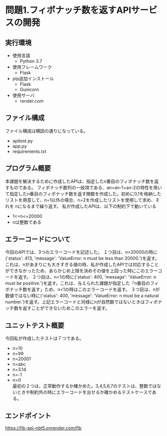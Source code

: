 # 問題1.フィボナッチ数を返すAPIサービスの開発

## 実行環境
* 使用言語
  * Python 3.7
* 使用フレームワーク
  * Flask
* pip追加インストール
  * Flask
  * Gunicorn
* 使用サーバ
  * render.com
## ファイル構成
ファイル構成は横図の通りになっている。
* apitest.py
* app.py
* requirements.txt

## プログラム概要
本課題を解決するために作成したAPIは、指定したn番目のフィボナッチ数を返すものである。
フィボナッチ数列の一般項である、an=an-1+an-2の特性を用いて指定したn番目のフィボナッチ数を返す関数を作成した。初めに0,1を格納したリストを用意して、n=1以外の場合、n=2を作成したリストを使用して求め、それを	nになるまで繰り返す。
私が作成したAPIは、以下の制約下で動いている
* 1<=n<=20000
* nは整数である

## エラーコードについて
今回のAPIでは、3つのエラーコードを記述した。
１つ目は、n>20000の時に{'status': 413, 'message': 'ValueError: n must be less than 20000.'}を返す。これは、nがあまりにも大きすぎる値の時、私が作成したAPIでは対応することができなかったため、あらかじめ上限を決めその値を上回った時にこのエラーコードを返す。
２つ目は、n<1の時に{'status': 400, 'message': 'ValueError: n must be positive.'}を返す。これは、与えられた課題が指定した「n番目のフィボナッチ数を返す」ため、n<1の時はこのエラーコードを返す。
３つ目は、nが数値ではない時に{'status': 400, 'message': 'ValueError: n must be a natural number.'}を返す。上記エラーコードと同様にnが自然数ではないときはフィボナッチ数を返すことができないためこのエラーを返す。
## ユニットテスト概要
今回私が作成したテストは７つである。
* n=10
* n=99
* n=20001
* n=abc
* n=3.14
* n=-1
* n=0<br>
最初の２つは、正常動作するか確かめた。3,4,5,6,7のテストは、整数ではないときや制約外の時にエラーコードを出せるか確かめるテストケースである。


## エンドポイント
https://fib-api-nbt5.onrender.com/fib

